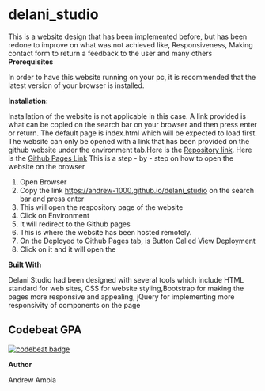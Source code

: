 # delani_studio

This is a website design that has been implemented before, but has been redone to improve on what was not achieved like, Responsiveness, Making contact form to return a feedback to the user and many others
<strong>Prerequisites</strong>

In order to have this website running on your pc, it is recommended that the latest version of your browser is installed.

<strong>Installation:</strong>

Installation of the website is not applicable in this case. A link provided is what can be copied on the search bar on your
browser and then press enter or return. The default page is index.html which will be expected to load first.
The website can only be opened with a link that has been provided on the github website under the environment tab.Here is the
<a href = "https://github.com/Andrew-1000/delani_studio.git">Repository link</a>. Here is the <a href = "https://andrew-1000.github.io/delani_studio">Github Pages Link</a>
This is a step - by - step on how to open the website on the browser

1. Open Browser
2. Copy the link https://andrew-1000.github.io/delani_studio on the search bar and press enter
3. This will open the respository page of the website
4. Click on Environment
5. It will redirect to the Github pages
6. This is where the website has been hosted remotely.
7. On the Deployed to Github Pages tab, is Button Called View Deployment
8. Click on it and it will open the

<strong>Built With </strong>

Delani Studio had been designed with several tools which include HTML standard for web sites, CSS for website styling,Bootstrap for making the pages more responsive and appealing, jQuery for implementing more responsivity of components on the page

## Codebeat GPA

[![codebeat badge](https://codebeat.co/badges/cbabfb79-9c95-46bc-8b2c-f71d527c2457)](https://codebeat.co/projects/github-com-andrew-1000-delani_studio-master)

<strong>Author</strong>

Andrew Ambia
